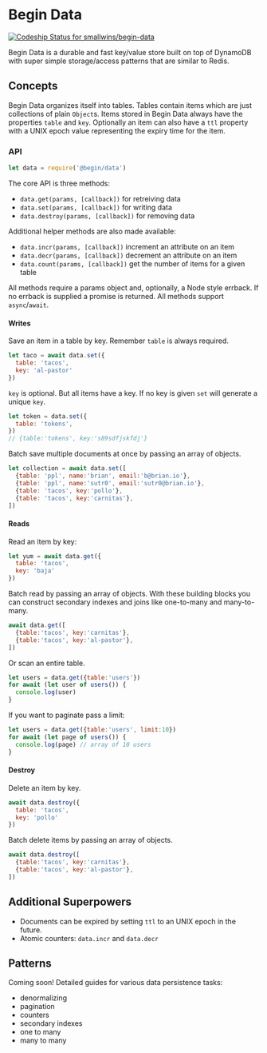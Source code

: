 # Begin Data

[ ![Codeship Status for smallwins/begin-data](https://app.codeship.com/projects/54207a80-9b6b-0136-cc78-3a6df96c6020/status?branch=master)](https://app.codeship.com/projects/305743)

Begin Data is a durable and fast key/value store built on top of DynamoDB with super simple storage/access patterns that are similar to Redis.

## Concepts

Begin Data organizes itself into tables. Tables contain items which are just collections of plain `Object`s. Items stored in Begin Data always have the properties `table` and `key`. Optionally an item can also have a `ttl` property with a UNIX epoch value representing the expiry time for the item.

### API

```javascript
let data = require('@begin/data')
```

The core API is three methods:

- `data.get(params, [callback])` for retreiving data
- `data.set(params, [callback])` for writing data 
- `data.destroy(params, [callback])` for removing data

Additional helper methods are also made available:

- `data.incr(params, [callback])` increment an attribute on an item
- `data.decr(params, [callback])` decrement an attribute on an item
- `data.count(params, [callback])` get the number of items for a given table

All methods require a params object and, optionally, a Node style errback. If no errback is supplied a promise is returned. All methods support `async`/`await`.

#### Writes

Save an item in a table by key. Remember `table` is always required.

```javascript
let taco = await data.set({
  table: 'tacos', 
  key: 'al-pastor'
})
```

`key` is optional. But all items have a key. If no key is given `set` will generate a unique `key`. 

```javascript
let token = data.set({
  table: 'tokens', 
})
// {table:'tokens', key:'s89sdfjskfdj'}
```

Batch save multiple documents at once by passing an array of objects.

```javascript
let collection = await data.set([
  {table: 'ppl', name:'brian', email:'b@brian.io'},
  {table: 'ppl', name:'sutr0', email:'sutr0@brian.io'},
  {table: 'tacos', key:'pollo'},
  {table: 'tacos', key:'carnitas'},
])
```

#### Reads

Read an item by key:

```javascript
let yum = await data.get({
  table: 'tacos', 
  key: 'baja'
})
```

Batch read by passing an array of objects. With these building blocks you can construct secondary indexes and joins like one-to-many and many-to-many.

```javascript
await data.get([
  {table:'tacos', key:'carnitas'},
  {table:'tacos', key:'al-pastor'},
])
```

Or scan an entire table.

```javascript
let users = data.get({table:'users'})
for await (let user of users()) {
  console.log(user) 
}
```

If you want to paginate pass a limit:

```javascript
let users = data.get({table:'users', limit:10})
for await (let page of users()) {
  console.log(page) // array of 10 users 
}
```

#### Destroy

Delete an item by key.

```javascript
await data.destroy({
  table: 'tacos', 
  key: 'pollo'
})
```

Batch delete items by passing an array of objects.

```javascript
await data.destroy([
  {table:'tacos', key:'carnitas'},
  {table:'tacos', key:'al-pastor'},
])
```

## Additional Superpowers

- Documents can be expired by setting `ttl` to an UNIX epoch in the future.
- Atomic counters: `data.incr` and `data.decr`

## Patterns

Coming soon! Detailed guides for various data persistence tasks:

- denormalizing
- pagination
- counters
- secondary indexes
- one to many
- many to many
